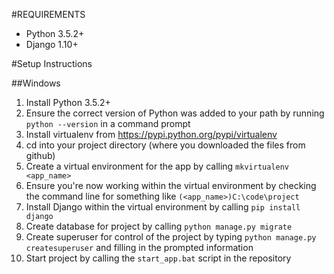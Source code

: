 
#REQUIREMENTS

- Python 3.5.2+
- Django 1.10+

#Setup Instructions

##Windows

1. Install Python 3.5.2+
  1. Ensure the correct version of Python was added to your path by running `python --version` in a command prompt
2. Install virtualenv from https://pypi.python.org/pypi/virtualenv
  1. cd into your project directory (where you downloaded the files from github)
  1. Create a virtual environment for the app by calling `mkvirtualenv <app_name>`
3. Ensure you're now working within the virtual environment by checking the command line for something like `(<app_name>)C:\code\project`
  1. Install Django within the virtual environment by calling `pip install django`
  2. Create database for project by calling `python manage.py migrate`
  3. Create superuser for control of the project by typing `python manage.py createsuperuser` and filling in the prompted information
  4. Start project by calling the `start_app.bat` script in the repository